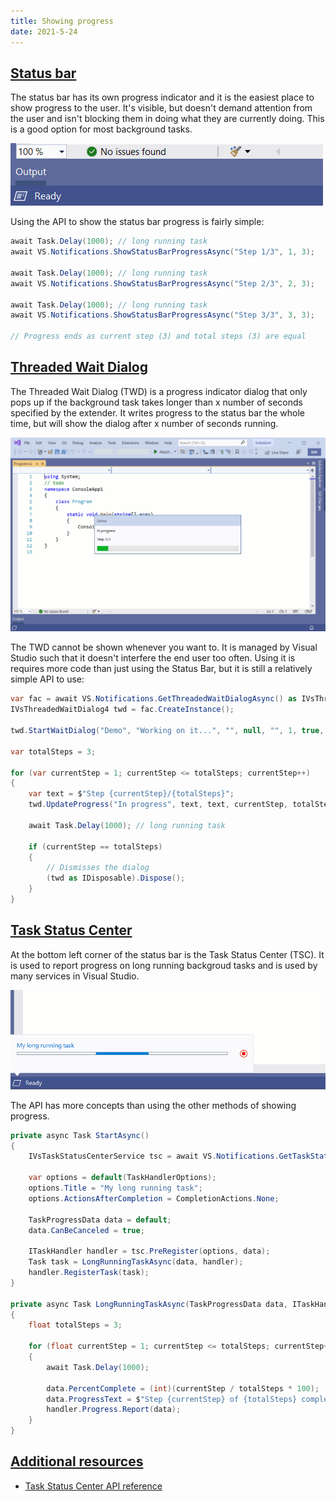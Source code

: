 ```yaml
---
title: Showing progress
date: 2021-5-24
---
```


## [Status bar](#status-bar)
The status bar has its own progress indicator and it is the easiest place to show progress to the user. It's visible, but doesn't demand attention from the user and isn't blocking them in doing what they are currently doing. This is a good option for most background tasks.

![Animation of the status bar progress indicator in use](../assets/img/status-bar-progress.gif)

Using the API to show the status bar progress is fairly simple:

```csharp
await Task.Delay(1000); // long running task
await VS.Notifications.ShowStatusBarProgressAsync("Step 1/3", 1, 3);

await Task.Delay(1000); // long running task
await VS.Notifications.ShowStatusBarProgressAsync("Step 2/3", 2, 3);

await Task.Delay(1000); // long running task
await VS.Notifications.ShowStatusBarProgressAsync("Step 3/3", 3, 3);

// Progress ends as current step (3) and total steps (3) are equal
```

## [Threaded Wait Dialog](#threaded-wait-dialog)
The Threaded Wait Dialog (TWD) is a progress indicator dialog that only pops up if the background task takes longer than x number of seconds specified by the extender. It writes progress to the status bar the whole time, but will show the dialog after x number of seconds running.

![The Threaded Wait Dialog showing progress](../assets/img/threaded-wait-dialog.gif)

The TWD cannot be shown whenever you want to. It is managed by Visual Studio such that it doesn't interfere the end user too often. Using it is requires more code than just using the Status Bar, but it is still a relatively simple API to use:  

```csharp
var fac = await VS.Notifications.GetThreadedWaitDialogAsync() as IVsThreadedWaitDialogFactory;
IVsThreadedWaitDialog4 twd = fac.CreateInstance();

twd.StartWaitDialog("Demo", "Working on it...", "", null, "", 1, true, true);

var totalSteps = 3;

for (var currentStep = 1; currentStep <= totalSteps; currentStep++)
{
    var text = $"Step {currentStep}/{totalSteps}";
    twd.UpdateProgress("In progress", text, text, currentStep, totalSteps, true, out _);

    await Task.Delay(1000); // long running task

    if (currentStep == totalSteps)
    {
        // Dismisses the dialog
        (twd as IDisposable).Dispose();
    }
}
```

## [Task Status Center](#task-status-center)
At the bottom left corner of the status bar is the Task Status Center (TSC). It is used to report progress on long running backgroud tasks and is used by many services in Visual Studio.

![Task Status Center showing running background task](../assets/img/task-status-center.gif)

The API has more concepts than using the other methods of showing progress.

```csharp
private async Task StartAsync()
{
    IVsTaskStatusCenterService tsc = await VS.Notifications.GetTaskStatusCenterAsync();

    var options = default(TaskHandlerOptions);
    options.Title = "My long running task";
    options.ActionsAfterCompletion = CompletionActions.None;

    TaskProgressData data = default;
    data.CanBeCanceled = true;

    ITaskHandler handler = tsc.PreRegister(options, data);
    Task task = LongRunningTaskAsync(data, handler);
    handler.RegisterTask(task);
}

private async Task LongRunningTaskAsync(TaskProgressData data, ITaskHandler handler)
{
    float totalSteps = 3;

    for (float currentStep = 1; currentStep <= totalSteps; currentStep++)
    {
        await Task.Delay(1000);

        data.PercentComplete = (int)(currentStep / totalSteps * 100);
        data.ProgressText = $"Step {currentStep} of {totalSteps} completed";
        handler.Progress.Report(data);
    }
}
```

## [Additional resources](#additional-resources)

* [Task Status Center API reference](https://docs.microsoft.com/dotnet/api/microsoft.visualstudio.taskstatuscenter)
